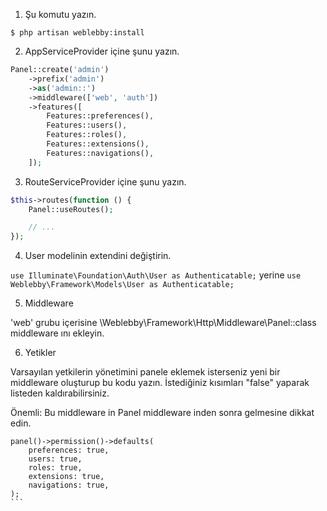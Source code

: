1. Şu komutu yazın.

```$ php artisan weblebby:install```

2. AppServiceProvider içine şunu yazın.

```php
Panel::create('admin')
    ->prefix('admin')
    ->as('admin::')
    ->middleware(['web', 'auth'])
    ->features([
        Features::preferences(),
        Features::users(),
        Features::roles(),
        Features::extensions(),
        Features::navigations(),
    ]);
```

3. RouteServiceProvider içine şunu yazın.

```php
$this->routes(function () {
    Panel::useRoutes();

    // ...
});
```

4. User modelinin extendini değiştirin.

```use Illuminate\Foundation\Auth\User as Authenticatable;```
yerine ```use Weblebby\Framework\Models\User as Authenticatable;```

5. Middleware

'web' grubu içerisine \Weblebby\Framework\Http\Middleware\Panel::class middleware ını ekleyin.

6. Yetikler

Varsayılan yetkilerin yönetimini panele eklemek isterseniz yeni bir middleware oluşturup bu kodu yazın. İstediğiniz
kısımları "false" yaparak listeden kaldırabilirsiniz.

Önemli: Bu middleware in Panel middleware inden sonra gelmesine dikkat edin.

````
panel()->permission()->defaults(
    preferences: true,
    users: true,
    roles: true,
    extensions: true,
    navigations: true,
);
```
